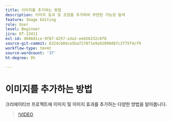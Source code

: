```yaml
---
title: 이미지를 추가하는 방법
description: 이미지 효과 및 조정을 추가하여 무한한 가능성 탐색
feature: Image Editing
role: User
level: Beginner
jira: KT-13411
exl-id: d048d1ce-9f87-4257-a3a2-eeb56232c8f8
source-git-commit: 6324cb0dce5ba7278f1e9a92090d87c2f75f4cf9
workflow-type: tm+mt
source-wordcount: '37'
ht-degree: 0%

---
```


# 이미지를 추가하는 방법

크리에이티브 프로젝트에 이미지 및 이미지 효과를 추가하는 다양한 방법을 알아봅니다.

>[!VIDEO](https://video.tv.adobe.com/v/3420226?quality=12&learn=on&hidetitle=true)

